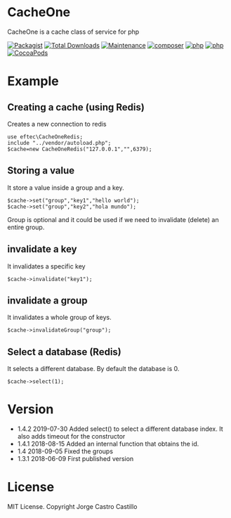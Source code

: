 # CacheOne
CacheOne is a cache class of service for php


[![Packagist](https://img.shields.io/packagist/v/eftec/CacheOne.svg)](https://packagist.org/packages/eftec/CacheOne)
[![Total Downloads](https://poser.pugx.org/eftec/CacheOne/downloads)](https://packagist.org/packages/eftec/CacheOne)
[![Maintenance](https://img.shields.io/maintenance/yes/2019.svg)]()
[![composer](https://img.shields.io/badge/composer-%3E1.6-blue.svg)]()
[![php](https://img.shields.io/badge/php->5.6-green.svg)]()
[![php](https://img.shields.io/badge/php-7.x-green.svg)]()
[![CocoaPods](https://img.shields.io/badge/docs-70%25-yellow.svg)]()

# Example

## Creating a cache (using Redis)

Creates a new connection to redis

```
use eftec\CacheOneRedis;
include "../vendor/autoload.php";
$cache=new CacheOneRedis("127.0.0.1","",6379);
```

## Storing a value

It store a value inside a group and a key.

```
$cache->set("group","key1","hello world");
$cache->set("group","key2","hola mundo");
```
Group is optional and it could be used if we need to invalidate (delete) an entire group.


## invalidate a key

It invalidates a specific key

```
$cache->invalidate("key1");
```


## invalidate a group

It invalidates a whole group of keys.

```
$cache->invalidateGroup("group");
```

## Select a database (Redis)

It selects a different database. By default the database is 0.

```
$cache->select(1);
```

# Version

- 1.4.2 2019-07-30 Added select() to select a different database index. It also adds timeout for the constructor
- 1.4.1 2018-08-15 Added an internal function that obtains the id.
- 1.4   2018-09-05 Fixed the groups
- 1.3.1 2018-06-09 First published version

# License

MIT License. Copyright Jorge Castro Castillo
